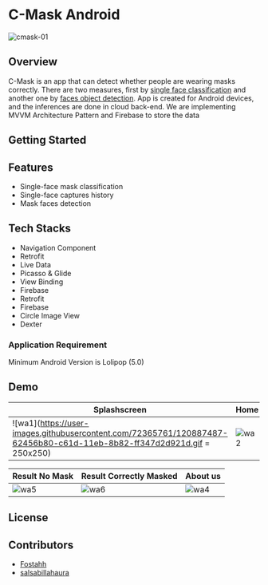 # C-Mask Android
![cmask-01](https://user-images.githubusercontent.com/72365761/120882987-edfece00-c604-11eb-8be8-e207945d91cd.png)

## Overview
C-Mask is an app that can detect whether people are wearing masks correctly. There are two measures, first by [single face classification](https://github.com/BingkAI-B21CAP0161/C-Mask-Machine-Learning/tree/master/Masked_Face_Classification) and another one by [faces object detection](https://github.com/BingkAI-B21CAP0161/C-Mask-Machine-Learning/tree/master/Masked_Face_Object_Detection). App is created for Android devices, and the inferences are done in cloud back-end. We are implementing MVVM Architecture Pattern and Firebase to store the data

## Getting Started

## Features
* Single-face mask classification
* Single-face captures history
* Mask faces detection

## Tech Stacks
* Navigation Component
* Retrofit
* Live Data
* Picasso & Glide
* View Binding
* Firebase
* Retrofit
* Firebase
* Circle Image View
* Dexter

### Application Requirement
Minimum Android Version is Lolipop (5.0)

## Demo
| Splashscreen                                                                                                  | Home                                                                                                          | All Photos                                                                                                    |
| -----                                                                                                         | ---                                                                                                           | ---                                                                                                           |
| ![wa1](https://user-images.githubusercontent.com/72365761/120887487-62456b80-c61d-11eb-8b82-ff347d2d921d.gif = 250x250) | ![wa2](https://user-images.githubusercontent.com/72365761/120887488-640f2f00-c61d-11eb-9f1c-0c51126df260.gif) | ![wa3](https://user-images.githubusercontent.com/72365761/120887492-68d3e300-c61d-11eb-91be-0f7c6b60d028.gif = 250x250) |

| Result No Mask                                                                                                | Result Correctly Masked                                                                                       | About us                                                                                                      |
| -----                                                                                                         | ---                                                                                                           | ---                                                                                                           |
| ![wa5](https://user-images.githubusercontent.com/72365761/120886007-ef84c200-c615-11eb-9916-414c685fdad7.gif) | ![wa6](https://user-images.githubusercontent.com/72365761/120886975-cb77af80-c61a-11eb-8da2-325cee433b24.gif) | ![wa4](https://user-images.githubusercontent.com/72365761/120885934-b2b8cb00-c615-11eb-8541-1edb8b75c738.gif) |

## License

## Contributors
- [Fostahh](https://github.com/Fostahh)
- [salsabillahaura](https://github.com/salsabillahaura)
